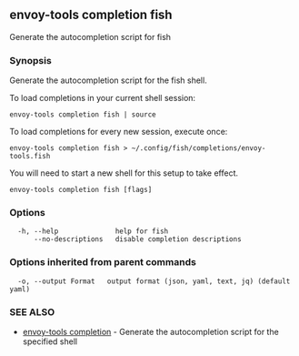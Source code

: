## envoy-tools completion fish

Generate the autocompletion script for fish

### Synopsis

Generate the autocompletion script for the fish shell.

To load completions in your current shell session:

	envoy-tools completion fish | source

To load completions for every new session, execute once:

	envoy-tools completion fish > ~/.config/fish/completions/envoy-tools.fish

You will need to start a new shell for this setup to take effect.


```
envoy-tools completion fish [flags]
```

### Options

```
  -h, --help              help for fish
      --no-descriptions   disable completion descriptions
```

### Options inherited from parent commands

```
  -o, --output Format   output format (json, yaml, text, jq) (default yaml)
```

### SEE ALSO

* [envoy-tools completion](envoy-tools_completion.md)	 - Generate the autocompletion script for the specified shell

